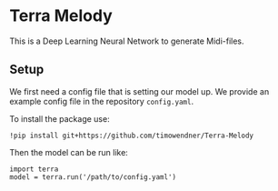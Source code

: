 # Terra Melody
This is a Deep Learning Neural Network to generate Midi-files.

## Setup
We first need a config file that is setting our model up. We provide an example config file in the repository `config.yaml`.

To install the package use:
```
!pip install git+https://github.com/timowendner/Terra-Melody
```

Then the model can be run like:
```
import terra
model = terra.run('/path/to/config.yaml')
```